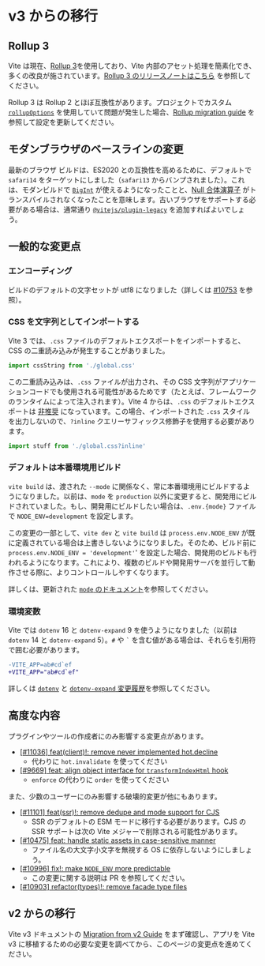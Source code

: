 # v3 からの移行

## Rollup 3

Vite は現在、[Rollup 3](https://github.com/vitejs/vite/issues/9870)を使用しており、Vite 内部のアセット処理を簡素化でき、多くの改良が施されています。[Rollup 3 のリリースノートはこちら](https://github.com/rollup/rollup/releases/tag/v3.0.0) を参照してください。

Rollup 3 は Rollup 2 とほぼ互換性があります。プロジェクトでカスタム [`rollupOptions`](../config/build-options.md#rollup-options) を使用していて問題が発生した場合、[Rollup migration guide](https://rollupjs.org/guide/en/#migration) を参照して設定を更新してください。

## モダンブラウザのベースラインの変更

最新のブラウザ ビルドは、ES2020 との互換性を高めるために、デフォルトで `safari14` をターゲットにしました（`safari13` からバンプされました）。これは、モダンビルドで [`BigInt`](https://developer.mozilla.org/ja/docs/Web/JavaScript/Reference/Global_Objects/BigInt) が使えるようになったことと、[Null 合体演算子](https://developer.mozilla.org/ja/docs/Web/JavaScript/Reference/Operators/Nullish_coalescing) がトランスパイルされなくなったことを意味します。古いブラウザをサポートする必要がある場合は、通常通り [`@vitejs/plugin-legacy`](https://github.com/vitejs/vite/tree/main/packages/plugin-legacy) を追加すればよいでしょう。

## 一般的な変更点

### エンコーディング

ビルドのデフォルトの文字セットが utf8 になりました（詳しくは [#10753](https://github.com/vitejs/vite/issues/10753) を参照）。

### CSS を文字列としてインポートする

Vite 3 では、`.css` ファイルのデフォルトエクスポートをインポートすると、CSS の二重読み込みが発生することがありました。

```ts
import cssString from './global.css'
```

この二重読み込みは、`.css` ファイルが出力され、その CSS 文字列がアプリケーションコードでも使用される可能性があるためです（たとえば、フレームワークのランタイムによって注入されます）。Vite 4 からは、`.css` のデフォルトエクスポートは [非推奨](https://github.com/vitejs/vite/issues/11094) になっています。この場合、インポートされた `.css` スタイルを出力しないので、`?inline` クエリーサフィックス修飾子を使用する必要があります。

```ts
import stuff from './global.css?inline'
```

### デフォルトは本番環境用ビルド

`vite build` は、渡された `--mode` に関係なく、常に本番環境用にビルドするようになりました。以前は、`mode` を `production` 以外に変更すると、開発用にビルドされていました。もし、開発用にビルドしたい場合は、`.env.{mode}` ファイルで `NODE_ENV=development` を設定します。

この変更の一部として、`vite dev` と `vite build` は `process.env.NODE_ENV` が既に定義されている場合は上書きしないようになりました。そのため、ビルド前に `process.env.NODE_ENV = 'development'`' を設定した場合、開発用のビルドも行われるようになります。これにより、複数のビルドや開発用サーバを並行して動作させる際に、よりコントロールしやすくなります。

詳しくは、更新された [`mode` のドキュメント](/guide/env-and-mode.html#modes)を参照してください。

### 環境変数

Vite では `dotenv` 16 と `dotenv-expand` 9 を使うようになりました（以前は `dotenv` 14 と `dotenv-expand` 5）。`#` や `` ` `` を含む値がある場合は、それらを引用符で囲む必要があります。

```diff
-VITE_APP=ab#cd`ef
+VITE_APP="ab#cd`ef"
```

詳しくは [`dotenv`](https://github.com/motdotla/dotenv/blob/master/CHANGELOG.md) と [`dotenv-expand` 変更履歴](https://github.com/motdotla/dotenv-expand/blob/master/CHANGELOG.md)を参照してください。

## 高度な内容

プラグインやツールの作成者にのみ影響する変更点があります。

- [[#11036] feat(client)!: remove never implemented hot.decline](https://github.com/vitejs/vite/issues/11036)
  - 代わりに `hot.invalidate` を使ってください
- [[#9669] feat: align object interface for `transformIndexHtml` hook](https://github.com/vitejs/vite/issues/9669)
  - `enforce` の代わりに `order` を使ってください

また、少数のユーザーにのみ影響する破壊的変更が他にもあります。

- [[#11101] feat(ssr)!: remove dedupe and mode support for CJS](https://github.com/vitejs/vite/pull/11101)
  - SSR のデフォルトの ESM モードに移行する必要があります。CJS の SSR サポートは次の Vite メジャーで削除される可能性があります。
- [[#10475] feat: handle static assets in case-sensitive manner](https://github.com/vitejs/vite/pull/10475)
  - ファイル名の大文字小文字を無視する OS に依存しないようにしましょう。
- [[#10996] fix!: make `NODE_ENV` more predictable](https://github.com/vitejs/vite/pull/10996)
  - この変更に関する説明は PR を参照してください。
- [[#10903] refactor(types)!: remove facade type files](https://github.com/vitejs/vite/pull/10903)

## v2 からの移行

Vite v3 ドキュメントの [Migration from v2 Guide](https://v3.vitejs.dev/guide/migration.html) をまず確認し、アプリを Vite v3 に移植するための必要な変更を調べてから、このページの変更点を進めてください。
